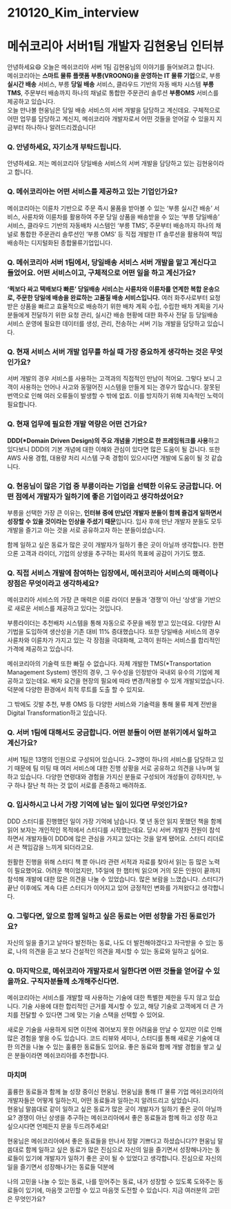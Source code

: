 # 210120_Kim_interview
# 메쉬코리아 서버1팀 개발자 김현웅님 인터뷰

안녕하세요:smile: 오늘은 메쉬코리아 서버 1팀 김현웅님의 이야기를 들어보려고 합니다.     
메쉬코리아는 **스마트 물류 플랫폼 부릉(VROONG)을 운영하는 IT 물류 기업**으로, 부릉 **실시간 배송** 서비스, 부릉 **당일 배송** 서비스, 클라우드 기반의 자동 배차 시스템 **부릉 TMS**, 주문부터 배송까지 하나의 채널로 통합한 주문관리 솔루션 **부릉OMS** 서비스를 제공하고 있습니다.      
오늘 만나볼 현웅님은 당일 배송 서비스의 서버 개발을 담당하고 계신데요. 구체적으로 어떤 업무를 담당하고 계신지, 메쉬코리아 개발자로서 어떤 것들을 얻어갈 수 있을지 지금부터 하나하나 알려드리겠습니다!

### Q. 안녕하세요, 자기소개 부탁드립니다.    
안녕하세요. 저는 메쉬코리아 당일배송 서비스의 서버 개발을 담당하고 있는 김현웅이라고 합니다.    

### Q. 메쉬코리아는 어떤 서비스를 제공하고 있는 기업인가요?    
메쉬코리아는 이륜차 기반으로 주문 즉시 물품을 받아볼 수 있는 ‘부릉 실시간 배송’ 서비스, 사륜차와 이륜차를 활용하여 주문 당일 상품을 배송받을 수 있는 ‘부릉 당일배송’ 서비스, 클라우드 기반의 자동배차 시스템인 ‘부릉 TMS’, 주문부터 배송까지 하나의 채널로 통합한 주문관리 솔루션인 ‘부릉 OMS’ 등 직접 개발한 IT 솔루션을 활용하여 책임 배송하는 디지털화된 종합물류기업입니다.      

### Q. 메쉬코리아 서버 1팀에서, 당일배송 서비스 서버 개발을 맡고 계신다고 들었어요. 어떤 서비스이고, 구체적으로 어떤 일을 하고 계신가요?      
**‘퀵보다 싸고 택배보다 빠른’ 당일배송 서비스는 사륜차와 이륜차를 연계한 복합 운송으로, 주문한 당일에 배송을 완료하는 고품질 배송 서비스입니다.**
여러 화주사로부터 요청 받은 상품을 빠르고 효율적으로 배송하기 위한 배차 계획 수립, 수립한 배차 계획을 기사분들에게 전달하기 위한 요청 관리, 실시간 배송 현황에 대한 화주사 전달 등 당일배송 서비스 운영에 필요한 데이터를 생성, 관리, 전송하는 서버 기능 개발을 담당하고 있습니다.     

### Q. 현재 서비스 서버 개발 업무를 하실 때 가장 중요하게 생각하는 것은 무엇인가요?      
서버 개발의 경우 서비스를 사용하는 고객과의 직접적인 만남이 적어요. 그렇다 보니 고객이 사용하는 언어나 사고와 동떨어진 시스템을 만들게 되는 경우가 많습니다. 잘못된 번역으로 인해 여러 오류들이 발생할 수 밖에 없죠. 이를 방지하기 위해 지속적인 노력이 필요합니다.      

### Q. 현재 업무에 필요한 개발 역량은 어떤 건가요?       
**DDD(*Domain Driven Design)의 주요 개념을 기반으로 한 프레임워크를 사용**하고 있다보니 DDD의 기본 개념에 대한 이해와 관심이 있다면 많은 도움이 될 겁니다. 또한 AWS 사용 경험, 대용량 처리 시스템 구축 경험이 있으시다면 개발에 도움이 될 것 같습니다.      

### Q. 현웅님이 많은 기업 중 부릉이라는 기업을 선택한 이유도 궁금합니다. 어떤 점에서 개발자가 일하기에 좋은 기업이라고 생각하셨어요?
부릉을 선택한 가장 큰 이유는, **인터뷰 중에 만났던 개발자 분들이 함께 즐겁게 일하면서 성장할 수 있을 것이라는 인상을 주셨기 때문**입니다. 입사 후에 만난 개발자 분들도 모두 개발을 즐기고 아는 것을 서로 공유하고자 하는 분들이셨습니다.

함께 일하고 싶은 동료가 많은 곳이 개발자가 일하기 좋은 곳이 아닐까 생각합니다. 한편으론 고객과 라이더, 기업의 상생을 추구하는 회사의 목표에 공감이 가기도 했죠.     

### Q. 직접 서비스 개발에 참여하는 입장에서, 메쉬코리아 서비스의 매력이나 장점은 무엇이라고 생각하세요?      
메쉬코리아 서비스의 가장 큰 매력은 이륜 라이더 분들과 ‘경쟁’이 아닌 ‘상생’을 기반으로 새로운 서비스를 제공하고 있다는 것입니다.

부릉라이더는 추천배차 시스템을 통해 자동으로 주문을 배정 받고 있는데요. 다양한 AI 기법을 도입하여 생산성을 기존 대비 11% 증대했습니다. 또한 당일배송 서비스의 경우 사륜차와 이륜차가 가지고 있는 각 장점을 극대화해, 고객이 원하는 서비스를 합리적인 가격에 제공하고 있습니다.

메쉬코리아의 기술력 또한 빠질 수 없습니다. 자체 개발한 TMS(*Transportation Management System) 엔진의 경우, 그 우수성을 인정받아 국내외 유수의 기업에 제공하고 있는데요. 배차 요건을 현장의 필요에 따라 변경/적용할 수 있게 개발되었습니다. 덕분에 다양한 환경에서 최적 루트를 도출 할 수 있지요.
 
그 밖에도 깃발 추천, 부릉 OMS 등 다양한 서비스와 기술력을 통해 물류 체계 전반을 Digital Transformation하고 있습니다.       

### Q. 서버 1팀에 대해서도 궁금합니다. 어떤 분들이 어떤 분위기에서 일하고 계신가요?      
서버 1팀은 13명의 인원으로 구성되어 있습니다. 2~3명이 하나의 서비스를 담당하고 있기 때문에 팀 미팅 때 여러 서비스에 대한 진행 상황을 서로 공유하고 의견을 나누며 일하고 있습니다. 다양한 연령대와 경험을 가지신 분들로 구성되어 개성들이 강하지만, 누구 하나 잘난 척 하는 것 없이 서로를 존중하고 배려하죠.      

### Q. 입사하시고 나서 가장 기억에 남는 일이 있다면 무엇인가요?
DDD 스터디를 진행했던 일이 가장 기억에 남습니다. 몇 년 동안 읽지 못했던 책을 함께 읽어 보자는 개인적인 목적에서 스터디를 시작했는데요. 당시 서버 개발자 전원이 참석하면서 개발자들이 DDD에 많은 관심을 가지고 있다는 것을 알게 됐어요. 스터디 리더로서 큰 책임감을 느끼게 되더라고요.

원활한 진행을 위해 스터디 책 뿐 아니라 관련 서적과 자료를 찾아서 읽는 등 많은 노력이 필요했어요. 어려운 책이었지만, 1주일에 한 챕터씩 읽으며 거의 모든 인원이 끝까지 참석해 개발에 대한 많은 의견을 나눌 수 있었습니다. 많은 보람을 느꼈습니다. 스터디가 끝난 이후에도 계속 다른 스터디가 이어지고 있어 긍정적인 변화를 가져왔다고 생각합니다.    

### Q. 그렇다면, 앞으로 함께 일하고 싶은 동료는 어떤 성향을 가진 동료인가요?      
자신의 일을 즐기고 날마다 발전하는 동료, 나도 더 발전해야겠다고 자극받을 수 있는 동료, 나의 의견을 듣고 보다 건설적인 의견을 제시할 수 있는 동료와 일하고 싶어요.      

### Q. 마지막으로, 메쉬코리아 개발자로서 일한다면 어떤 것들을 얻어갈 수 있을까요. 구직자분들께 소개해주신다면.      
메쉬코리아는 서비스를 개발할 때 사용하는 기술에 대한 특별한 제한을 두지 않고 있습니다. 기술 사용에 대한 합리적인 근거를 제시할 수 있고, 해당 기술로 고객에게 더 큰 가치를 전달할 수 있다면 그에 맞는 기술 스택을 선택할 수 있어요.

새로운 기술을 사용하게 되면 이전에 겪어보지 못한 어려움을 만날 수 있지만 이로 인해 많은 경험을 쌓을 수도 있습니다. 코드 리뷰와 세미나, 스터디를 통해 새로운 기술에 대한 의견을 나눌 수 있는 훌륭한 동료들도 있어요. 좋은 동료와 함께 개발 경험을 쌓고 싶은 분들이라면 메쉬코리아를 추천합니다.      

### 마치며    
훌륭한 동료들과 함께 늘 성장 중이신 현웅님. 현웅님을 통해 IT 물류 기업 메쉬코리아의 개발자들은 어떻게 일하는지, 어떤 동료들과 일하는지 알려드리고 싶었습니다.     
현웅님 말씀대로 같이 일하고 싶은 동료가 많은 곳이 개발자가 일하기 좋은 곳이 아닐까요? 경쟁이 아닌 상생을 추구하는 메쉬코리아에서 좋은 동료들과 함께 하고 성장 하고 싶으시다면 언제든지 문을 두드려주세요!

현웅님은 메쉬코리아에서 좋은 동료들을 만나서 정말 기쁘다고 하셨습니다?? 
현웅님 말씀대로 함께 일하고 싶은 동료가 많은 
진심으로 자신의 일을 즐기면서 성장해나가는 동료들이 있기에 개발자가 일하기 좋은 곳이 될 수 있었다고 생각합니다.
진심으로 자신의 일을 즐기면서 성장해나가는 동료들 덕분에 

 나의 고민을 나눌 수 있는 동료, 나를 믿어주는 동료, 내가 성장할 수 있도록 도와주는 동료들이 있기에, 마음껏 고민할 수 있고 마음껏 도전할 수 있습니다. 지금 여러분의 고민은 무엇인가요?
